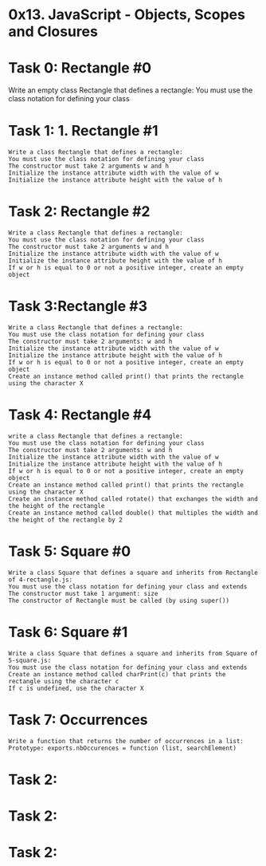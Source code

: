 # 0x13. JavaScript - Objects, Scopes and Closures
# Task 0: Rectangle #0
   Write an empty class Rectangle that defines a rectangle:
    You must use the class notation for defining your class 
# Task 1: 1. Rectangle #1
    Write a class Rectangle that defines a rectangle:
    You must use the class notation for defining your class
    The constructor must take 2 arguments w and h
    Initialize the instance attribute width with the value of w
    Initialize the instance attribute height with the value of h
# Task 2: Rectangle #2
    Write a class Rectangle that defines a rectangle:
    You must use the class notation for defining your class
    The constructor must take 2 arguments w and h
    Initialize the instance attribute width with the value of w
    Initialize the instance attribute height with the value of h
    If w or h is equal to 0 or not a positive integer, create an empty object
# Task 3:Rectangle #3
    Write a class Rectangle that defines a rectangle:
    You must use the class notation for defining your class
    The constructor must take 2 arguments: w and h
    Initialize the instance attribute width with the value of w
    Initialize the instance attribute height with the value of h
    If w or h is equal to 0 or not a positive integer, create an empty object
    Create an instance method called print() that prints the rectangle using the character X
# Task 4: Rectangle #4
    write a class Rectangle that defines a rectangle:
    You must use the class notation for defining your class
    The constructor must take 2 arguments: w and h
    Initialize the instance attribute width with the value of w
    Initialize the instance attribute height with the value of h
    If w or h is equal to 0 or not a positive integer, create an empty object
    Create an instance method called print() that prints the rectangle using the character X
    Create an instance method called rotate() that exchanges the width and the height of the rectangle
    Create an instance method called double() that multiples the width and the height of the rectangle by 2
# Task 5: Square #0
    Write a class Square that defines a square and inherits from Rectangle of 4-rectangle.js:
    You must use the class notation for defining your class and extends
    The constructor must take 1 argument: size
    The constructor of Rectangle must be called (by using super())
# Task 6: Square #1
    Write a class Square that defines a square and inherits from Square of 5-square.js:
    You must use the class notation for defining your class and extends
    Create an instance method called charPrint(c) that prints the rectangle using the character c
    If c is undefined, use the character X
# Task 7: Occurrences
    Write a function that returns the number of occurrences in a list:
    Prototype: exports.nbOccurences = function (list, searchElement)
# Task 2:
# Task 2:
# Task 2:
